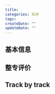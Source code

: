 ```yaml
---
title: 
categories: 乐评
tags: 
createDate: ""
updateDate: ""
---
```

## 基本信息


## 整专评价


## Track by track